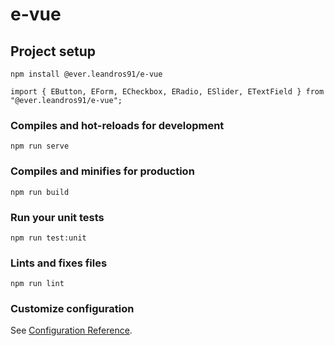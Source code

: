 # e-vue

## Project setup
```
npm install @ever.leandros91/e-vue

import { EButton, EForm, ECheckbox, ERadio, ESlider, ETextField } from "@ever.leandros91/e-vue";

```

### Compiles and hot-reloads for development
```
npm run serve
```

### Compiles and minifies for production
```
npm run build
```

### Run your unit tests
```
npm run test:unit
```

### Lints and fixes files
```
npm run lint
```

### Customize configuration
See [Configuration Reference](https://cli.vuejs.org/config/).
